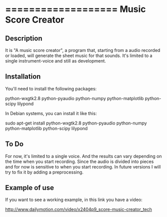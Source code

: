 ===================
Music Score Creator
===================

Description
-----------

It is "A music score creator", a program that, starting from a audio recorded or loaded, will generate the sheet music for that sounds. It's limited to a single instrument-voice and still as development.

Installation
------------
You'll need to install the following packages:

python-wxgtk2.8
python-pyaudio
python-numpy
python-matplotlib
python-scipy
lilypond

In Debian systems, you can install it like this:

sudo apt-get install python-wxgtk2.8 python-pyaudio python-numpy python-matplotlib python-scipy lilypond

To Do
-----

For now, it's limited to a single voice. And the results can vary depending on the time when you start recording. Since the audio is divided into pieces and for now is sensitive to when you start recording. In future versions I will try to fix it by adding a preprocessing.

Example of use
--------------

If you want to see a working example, in this link you have a video:

http://www.dailymotion.com/video/x2404p9_score-music-creator_tech
